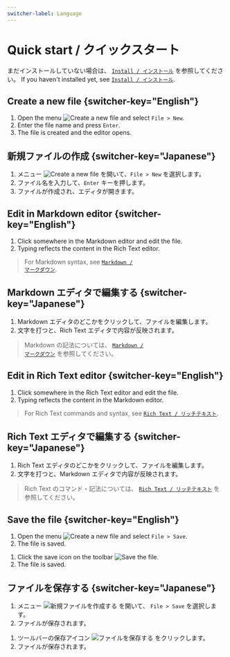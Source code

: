```yaml
---
switcher-label: Language
---
```


# Quick start / クイックスタート

<note switcher-key="Japanese">
    まだインストールしていない場合は、 <a href="Install.md"><code>Install / インストール</code></a> を参照してください。
</note>

<note switcher-key="English">
    If you haven't installed yet, see <a href="Install.md"><code>Install / インストール</code></a>.
</note>

## Create a new file {switcher-key="English"}

1. Open the menu <img src="%lucide%/menu.svg" alt="Create a new file" /> and select <code>File > New</code>.
2. Enter the file name and press <code>Enter</code>.
3. The file is created and the editor opens.

## 新規ファイルの作成 {switcher-key="Japanese"}

1. メニュー <img src="%lucide%/menu.svg" alt="Create a new file" /> を開いて、<code>File > New</code> を選択します。
2. ファイル名を入力して、<code>Enter</code> キーを押します。
3. ファイルが作成され、エディタが開きます。

## Edit in Markdown editor {switcher-key="English"}

1. Click somewhere in the Markdown editor and edit the file.
2. Typing reflects the content in the Rich Text editor.

> For Markdown syntax, see <a href="Markdown.md"><code>Markdown / マークダウン</code></a>.

## Markdown エディタで編集する {switcher-key="Japanese"}

1. Markdown エディタのどこかをクリックして、ファイルを編集します。
2. 文字を打つと、Rich Text エディタで内容が反映されます。

> Markdown の記法については、 <a href="Markdown.md"><code>Markdown / マークダウン</code></a> を参照してください。

## Edit in Rich Text editor {switcher-key="English"}

1. Click somewhere in the Rich Text editor and edit the file.
2. Typing reflects the content in the Markdown editor.

> For Rich Text commands and syntax, see <a href="Rich-Text.md"><code>Rich Text / リッチテキスト</code></a>.

## Rich Text エディタで編集する {switcher-key="Japanese"}

1. Rich Text エディタのどこかをクリックして、ファイルを編集します。
2. 文字を打つと、Markdown エディタで内容が反映されます。

> Rich Text のコマンド・記法については、 <a href="Rich-Text.md"><code>Rich Text / リッチテキスト</code></a> を参照してください。

## Save the file {switcher-key="English"}

<tabs>
    <tab id="menubar-en" title="Menu bar">
        <ol>
            <li>Open the menu <img src="%lucide%/menu.svg" alt="Create a new file" /> and select <code>File > Save</code>.</li>
            <li>The file is saved.</li>
        </ol>
    </tab>
    <tab id="toolbar-en" title="Toolbar">
        <ol>
            <li>Click the save icon on the toolbar <img src="%lucide%/save.svg" alt="Save the file" />.</li>
            <li>The file is saved.</li>
        </ol>
    </tab>
</tabs>

## ファイルを保存する {switcher-key="Japanese"}

<tabs>
    <tab id="menubar-ja" title="メニューバー">
        <ol>
            <li>メニュー <img src="%lucide%/menu.svg" alt="新規ファイルを作成する" /> を開いて、 <code>File > Save</code> を選択します。</li>
            <li>ファイルが保存されます。</li>
        </ol>
    </tab>
    <tab id="toolbar-ja" title="ツールバー">
        <ol>
            <li>ツールバーの保存アイコン <img src="%lucide%/save.svg" alt="ファイルを保存する" /> をクリックします。</li>
            <li>ファイルが保存されます。</li>
        </ol>
    </tab>
</tabs>